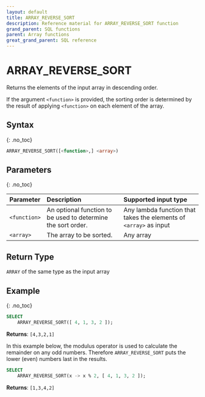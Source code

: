 ```yaml
---
layout: default
title: ARRAY_REVERSE_SORT
description: Reference material for ARRAY_REVERSE_SORT function
grand_parent: SQL functions
parent: Array functions
great_grand_parent: SQL reference
---
```


# ARRAY\_REVERSE\_SORT

Returns the elements of the input array in descending order.

If the argument `<function>` is provided, the sorting order is determined by the result of applying `<function>` on each element of the array.

## Syntax
{: .no_toc}

```sql
ARRAY_REVERSE_SORT([<function>,] <array>)
```
## Parameters
{: .no_toc} 

| Parameter | Description                                                  | Supported input type | 
| :--------- | :------------------------------------------------------------ |:------|
| `<function>`  | An optional function to be used to determine the sort order. | Any lambda function that takes the elements of `<array>` as input | 
| `<array>`   | The array to be sorted.                                      | Any array | 

## Return Type 
`ARRAY` of the same type as the input array


## Example
{: .no_toc}

```sql
SELECT
	ARRAY_REVERSE_SORT([ 4, 1, 3, 2 ]);
```

**Returns**: `[4,3,2,1]`

In this example below, the modulus operator is used to calculate the remainder on any odd numbers. Therefore `ARRAY_REVERSE_SORT` puts the lower (even) numbers last in the results.

```sql
SELECT
	ARRAY_REVERSE_SORT(x -> x % 2, [ 4, 1, 3, 2 ]);
```

**Returns**: `[1,3,4,2]`